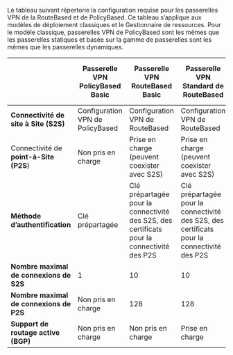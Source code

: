 Le tableau suivant répertorie la configuration requise pour les passerelles VPN de la RouteBased et de PolicyBased. Ce tableau s’applique aux modèles de déploiement classiques et le Gestionnaire de ressources. Pour le modèle classique, passerelles VPN de PolicyBased sont les mêmes que les passerelles statiques et basée sur la gamme de passerelles sont les mêmes que les passerelles dynamiques.


|   | **Passerelle VPN PolicyBased Basic** | **Passerelle VPN RouteBased Basic** | **Passerelle VPN Standard de RouteBased**   | **Passerelle VPN RouteBased haute Performance** |
|---|---------------------------------------|---------------------------------------|----------------------------|----------------------------------|
|    **Connectivité de site à Site (S2S)**  | Configuration VPN de PolicyBased        | Configuration VPN de RouteBased  | Configuration VPN de RouteBased     | Configuration VPN de RouteBased    |
| Connectivité de **point-à-Site (P2S**)      | Non pris en charge   | Prise en charge (peuvent coexister avec S2S)  | Prise en charge (peuvent coexister avec S2S)  | Prise en charge (peuvent coexister avec S2S) |
| **Méthode d’authentification**                 |    Clé prépartagée  | Clé prépartagée pour la connectivité des S2S, des certificats pour la connectivité des P2S | Clé prépartagée pour la connectivité des S2S, des certificats pour la connectivité des P2S | Clé prépartagée pour la connectivité des S2S, des certificats pour la connectivité des P2S |
| **Nombre maximal de connexions de S2S**       | 1                              | 10                                                                    | 10                                | 30                               |
| **Nombre maximal de connexions de P2S**       | Non pris en charge                  | 128                                                                   | 128                               | 128                              |
|**Support de routage active (BGP)**           | Non pris en charge                  | Non pris en charge                                                         | Prise en charge                     | Prise en charge                   |
 
